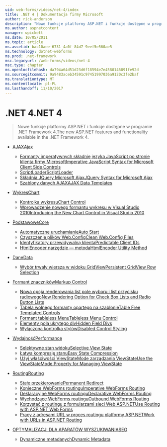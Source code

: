 ```yaml
---
uid: web-forms/videos/net-4/index
title: .NET 4 | Dokumentacja firmy Microsoft
author: rick-anderson
description: "Nowe funkcje platformy ASP.NET i funkcje dostępne w programie .NET Framework 4."
ms.author: aspnetcontent
manager: wpickett
ms.date: 10/05/2011
ms.topic: article
ms.assetid: bac10aee-6731-4a0f-84d7-9eef5e560ae5
ms.technology: dotnet-webforms
ms.prod: .net-framework
msc.legacyurl: /web-forms/videos/net-4
msc.type: chapter
ms.openlocfilehash: da794a64d51d23d6f18594e7e4580146891fe92d
ms.sourcegitcommit: 9a9483aceb34591c97451997036a9120c3fe2baf
ms.translationtype: MT
ms.contentlocale: pl-PL
ms.lasthandoff: 11/10/2017
---
```

<a name="net-4"></a><span data-ttu-id="7ea74-103">.NET 4</span><span class="sxs-lookup"><span data-stu-id="7ea74-103">.NET 4</span></span>
====================
> <span data-ttu-id="7ea74-104">Nowe funkcje platformy ASP.NET i funkcje dostępne w programie .NET Framework 4.</span><span class="sxs-lookup"><span data-stu-id="7ea74-104">The new ASP.NET features and functionality available in the .NET Framework 4.</span></span>


- [<span data-ttu-id="7ea74-105">AJAX</span><span class="sxs-lookup"><span data-stu-id="7ea74-105">Ajax</span></span>](ajax/index.md)

    - [<span data-ttu-id="7ea74-106">Formanty imperatywnych składnię języka JavaScript po stronie klienta firmy Microsoft</span><span class="sxs-lookup"><span data-stu-id="7ea74-106">Imperative JavaScript Syntax for Microsoft Client Side Controls</span></span>](ajax/aspnet-4-quick-hit-imperative-javascript-syntax-for-microsoft-client-side-controls.md)
    - [<span data-ttu-id="7ea74-107">ScriptLoader</span><span class="sxs-lookup"><span data-stu-id="7ea74-107">ScriptLoader</span></span>](ajax/aspnet-4-quick-hit-the-scriptloader.md)
    - [<span data-ttu-id="7ea74-108">Składnia JQuery Microsoft Ajax</span><span class="sxs-lookup"><span data-stu-id="7ea74-108">JQuery Syntax for Microsoft Ajax</span></span>](ajax/aspnet-4-quick-hit-jquery-syntax-for-microsoft-ajax.md)
    - [<span data-ttu-id="7ea74-109">Szablony danych AJAX</span><span class="sxs-lookup"><span data-stu-id="7ea74-109">AJAX Data Templates</span></span>](ajax/aspnet-4-quick-hit-ajax-data-templates.md)
- [<span data-ttu-id="7ea74-110">Wykres</span><span class="sxs-lookup"><span data-stu-id="7ea74-110">Chart</span></span>](chart/index.md)

    - [<span data-ttu-id="7ea74-111">Kontrolka wykresu</span><span class="sxs-lookup"><span data-stu-id="7ea74-111">Chart Control</span></span>](chart/aspnet-4-quick-hit-chart-control.md)
    - [<span data-ttu-id="7ea74-112">Wprowadzenie nowego formantu wykresu w Visual Studio 2010</span><span class="sxs-lookup"><span data-stu-id="7ea74-112">Introducing the New Chart Control in Visual Studio 2010</span></span>](chart/aspnet-4-how-do-i-introducing-the-new-chart-control-in-visual-studio-2010.md)
- [<span data-ttu-id="7ea74-113">Podstawowe</span><span class="sxs-lookup"><span data-stu-id="7ea74-113">Core</span></span>](core/index.md)

    - [<span data-ttu-id="7ea74-114">Automatyczne uruchamianie</span><span class="sxs-lookup"><span data-stu-id="7ea74-114">Auto Start</span></span>](core/aspnet-4-quick-hit-auto-start.md)
    - [<span data-ttu-id="7ea74-115">Czyszczenie plików Web.Config</span><span class="sxs-lookup"><span data-stu-id="7ea74-115">Clean Web.Config Files</span></span>](core/aspnet-4-quick-hit-clean-webconfig-files.md)
    - [<span data-ttu-id="7ea74-116">Identyfikatory przewidywalną klienta</span><span class="sxs-lookup"><span data-stu-id="7ea74-116">Predictable Client IDs</span></span>](core/aspnet-4-quick-hit-predictable-client-ids.md)
    - [<span data-ttu-id="7ea74-117">HtmlEncoder narzędzie — metoda</span><span class="sxs-lookup"><span data-stu-id="7ea74-117">HtmlEncoder Utility Method</span></span>](core/aspnet-4-quick-hit-the-htmlencoder-utility-method.md)
- [<span data-ttu-id="7ea74-118">Dane</span><span class="sxs-lookup"><span data-stu-id="7ea74-118">Data</span></span>](data/index.md)

    - [<span data-ttu-id="7ea74-119">Wybór trwały wiersza w widoku GridView</span><span class="sxs-lookup"><span data-stu-id="7ea74-119">Persistent GridView Row Selection</span></span>](data/aspnet-4-quick-hit-persistent-gridview-row-selection.md)
- [<span data-ttu-id="7ea74-120">Formant znaczników</span><span class="sxs-lookup"><span data-stu-id="7ea74-120">Markup Control</span></span>](markup-control/index.md)

    - [<span data-ttu-id="7ea74-121">Nowa opcja renderowania list pole wyboru i list przycisku radiowego</span><span class="sxs-lookup"><span data-stu-id="7ea74-121">New Rendering Option for Check Box Lists and Radio Button Lists</span></span>](markup-control/aspnet-4-quick-hit-new-rendering-option-for-check-box-lists-and-radio-button-lists.md)
    - [<span data-ttu-id="7ea74-122">Tabela wolnego formanty opartego na szablonie</span><span class="sxs-lookup"><span data-stu-id="7ea74-122">Table Free Templated Controls</span></span>](markup-control/aspnet-4-quick-hit-table-free-templated-controls.md)
    - [<span data-ttu-id="7ea74-123">Formant tableless Menu</span><span class="sxs-lookup"><span data-stu-id="7ea74-123">Tableless Menu Control</span></span>](markup-control/aspnet-4-quick-hit-tableless-menu-control.md)
    - [<span data-ttu-id="7ea74-124">Elementy pola ukrytego div</span><span class="sxs-lookup"><span data-stu-id="7ea74-124">Hidden Field Divs</span></span>](markup-control/aspnet-4-quick-hit-hidden-field-divs.md)
    - [<span data-ttu-id="7ea74-125">Wyłączona kontrolka stylów</span><span class="sxs-lookup"><span data-stu-id="7ea74-125">Disabled Control Styling</span></span>](markup-control/aspnet-4-quick-hit-disabled-control-styling.md)
- [<span data-ttu-id="7ea74-126">Wydajność</span><span class="sxs-lookup"><span data-stu-id="7ea74-126">Performance</span></span>](performance/index.md)

    - [<span data-ttu-id="7ea74-127">Selektywne stan widoku</span><span class="sxs-lookup"><span data-stu-id="7ea74-127">Selective View State</span></span>](performance/aspnet-4-quick-hit-selective-view-state.md)
    - [<span data-ttu-id="7ea74-128">Łatwa kompresję stanu</span><span class="sxs-lookup"><span data-stu-id="7ea74-128">Easy State Compression</span></span>](performance/aspnet-4-quick-hit-easy-state-compression.md)
    - [<span data-ttu-id="7ea74-129">Użyj właściwości ViewStateMode zarządzania ViewState</span><span class="sxs-lookup"><span data-stu-id="7ea74-129">Use the ViewStateMode Property for Managing ViewState</span></span>](performance/how-do-i-use-the-viewstatemode-property-for-managing-viewstate.md)
- [<span data-ttu-id="7ea74-130">Routing</span><span class="sxs-lookup"><span data-stu-id="7ea74-130">Routing</span></span>](routing/index.md)

    - [<span data-ttu-id="7ea74-131">Stałe przekierowanie</span><span class="sxs-lookup"><span data-stu-id="7ea74-131">Permanent Redirect</span></span>](routing/aspnet-4-quick-hit-permanent-redirect.md)
    - [<span data-ttu-id="7ea74-132">Konieczne WebForms routingu</span><span class="sxs-lookup"><span data-stu-id="7ea74-132">Imperative WebForms Routing</span></span>](routing/aspnet-4-quick-hit-imperative-webforms-routing.md)
    - [<span data-ttu-id="7ea74-133">Deklaracyjne WebForms routingu</span><span class="sxs-lookup"><span data-stu-id="7ea74-133">Declarative WebForms Routing</span></span>](routing/aspnet-4-quick-hit-declarative-webforms-routing.md)
    - [<span data-ttu-id="7ea74-134">Wychodzące WebForms routingu</span><span class="sxs-lookup"><span data-stu-id="7ea74-134">Outbound WebForms Routing</span></span>](routing/aspnet-4-quick-hit-outbound-webforms-routing.md)
    - [<span data-ttu-id="7ea74-135">Korzystać z routingu z formularzami sieci Web ASP.NET</span><span class="sxs-lookup"><span data-stu-id="7ea74-135">Use Routing with ASP.NET Web Forms</span></span>](routing/how-do-i-use-routing-with-aspnet-web-forms.md)
    - [<span data-ttu-id="7ea74-136">Pracy z adresami URL w proces routingu platformy ASP.NET</span><span class="sxs-lookup"><span data-stu-id="7ea74-136">Work with URLs in ASP.NET Routing</span></span>](routing/how-do-i-work-with-urls-in-aspnet-routing.md)
- [<span data-ttu-id="7ea74-137">OPTYMALIZACJI DLA APARATÓW WYSZUKIWANIA</span><span class="sxs-lookup"><span data-stu-id="7ea74-137">SEO</span></span>](seo/index.md)

    - [<span data-ttu-id="7ea74-138">Dynamiczne metadanych</span><span class="sxs-lookup"><span data-stu-id="7ea74-138">Dynamic Metadata</span></span>](seo/aspnet-4-quick-hit-dynamic-metadata.md)
